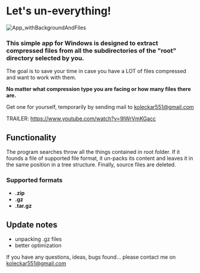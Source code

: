 # Let's un-everything!

![App_withBackgroundAndFiles](https://user-images.githubusercontent.com/90327997/138566608-37798f32-fe9c-4f13-b985-709b66b0f10f.jpg)

### This simple app for Windows is designed to extract compressed files from all the subdirectories of the "root" directory selected by you. ###
The goal is to save your time in case you have a LOT of files compressed and want to work with them. 

**No matter what compression type you are facing or how many files there are.** 

Get one for yourself, temporarily by sending mail to koleckar551@gmail.com

TRAILER: https://www.youtube.com/watch?v=9lWrVmKGacc

## Functionality
The program searches throw all the things contained in root folder. If it founds a file of supported file format, it un-packs its content and leaves it in the same position in a tree structure. Finally, source files are deleted. 

### Supported formats
- **.zip**
- **.gz**
- **.tar.gz**

## Update notes
- unpacking .gz files
- better optimization

If you have any questions, ideas, bugs found... please contact me on koleckar551@gmail.com
